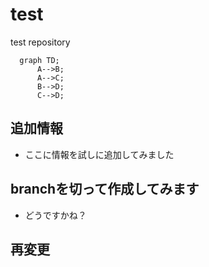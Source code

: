 # test
test repository

```mermaid
  graph TD;
      A-->B;
      A-->C;
      B-->D;
      C-->D;
```

## 追加情報
- ここに情報を試しに追加してみました

## branchを切って作成してみます
- どうですかね？

## 再変更